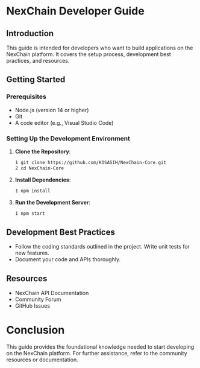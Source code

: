 # NexChain Developer Guide

## Introduction
This guide is intended for developers who want to build applications on the NexChain platform. It covers the setup process, development best practices, and resources.

## Getting Started

### Prerequisites
- Node.js (version 14 or higher)
- Git
- A code editor (e.g., Visual Studio Code)

### Setting Up the Development Environment
1. **Clone the Repository**:
   ```bash
   1 git clone https://github.com/KOSASIH/NexChain-Core.git
   2 cd NexChain-Core
   ```

2. **Install Dependencies**:

   ```bash
   1 npm install
   ```
   
3. **Run the Development Server**:

   ```bash
   1 npm start
   ```
   
## Development Best Practices

- Follow the coding standards outlined in the project.
Write unit tests for new features.
- Document your code and APIs thoroughly.

## Resources

- NexChain API Documentation
- Community Forum
- GitHub Issues

# Conclusion
This guide provides the foundational knowledge needed to start developing on the NexChain platform. For further assistance, refer to the community resources or documentation.
